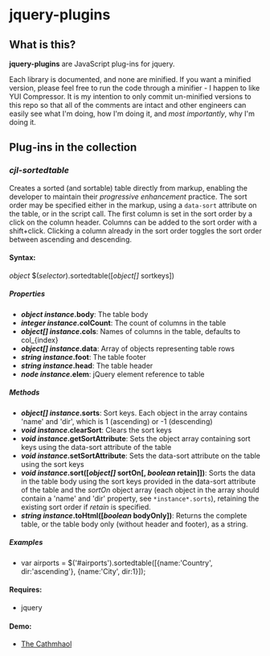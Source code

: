 jquery-plugins
==========

## What is this?

**jquery-plugins** are JavaScript plug-ins for jquery.

Each library is documented, and none are minified. If you want a minified version, please feel free to run the code through a minifier - I happen to like YUI Compressor. It is my intention to only commit un-minified versions to this repo so that all of the comments are intact and other engineers can easily see what I'm doing, how I'm doing it, and *most importantly*, why I'm doing it.

## Plug-ins in the collection

### *cjl-sortedtable*
Creates a sorted (and sortable) table directly from markup, enabling the developer to maintain their *progressive enhancement* practice. The sort order may be specified either in the markup, using a `data-sort` attribute on the table, or in the script call. The first column is set in the sort order by a click on the column header. Columns can be added to the sort order with a shift+click. Clicking a column already in the sort order toggles the sort order between ascending and descending.

#### Syntax:
*object* $(*selector*).sortedtable([*object[]* sortkeys])

##### Properties
- ***object* *instance*.body**: The table body
- ***integer* *instance*.colCount**: The count of columns in the table
- ***object[]* *instance*.cols**: Names of columns in the table, defaults to col_{index}
- ***object[]* *instance*.data**: Array of objects representing table rows
- ***string* *instance*.foot**: The table footer
- ***string* *instance*.head**: The table header
- ***node* *instance*.elem**: jQuery element reference to table

##### Methods
- ***object[]* *instance*.sorts**: Sort keys. Each object in the array contains 'name' and 'dir', which is 1 (ascending) or -1 (descending)
- ***void* *instance*.clearSort**: Clears the sort keys
- ***void* *instance*.getSortAttribute**: Sets the object array containing sort keys using the data-sort attribute of the table
- ***void* *instance*.setSortAttribute**: Sets the data-sort attribute on the table using the sort keys
- ***void* *instance*.sort([*object[]* sortOn[, *boolean* retain]])**: Sorts the data in the table body using the sort keys provided in the data-sort attribute of the table and the <em>sortOn</em> object array (each object in the array should contain a 'name' and 'dir' property, see `*instance*.sorts`), retaining the existing sort order if <em>retain</em> is specified.
- ***string* *instance*.toHtml([*boolean* bodyOnly])**: Returns the complete table, or the table body only (without header and footer), as a string.

##### Examples
- var airports = $('#airports').sortedtable([{name:'Country', dir:'ascending'}, {name:'City', dir:1}]);

#### Requires:
- jquery

#### Demo:
- [The Cathmhaol](http://prototypes.cathmhaol.com/sortedtable-jquery/)
